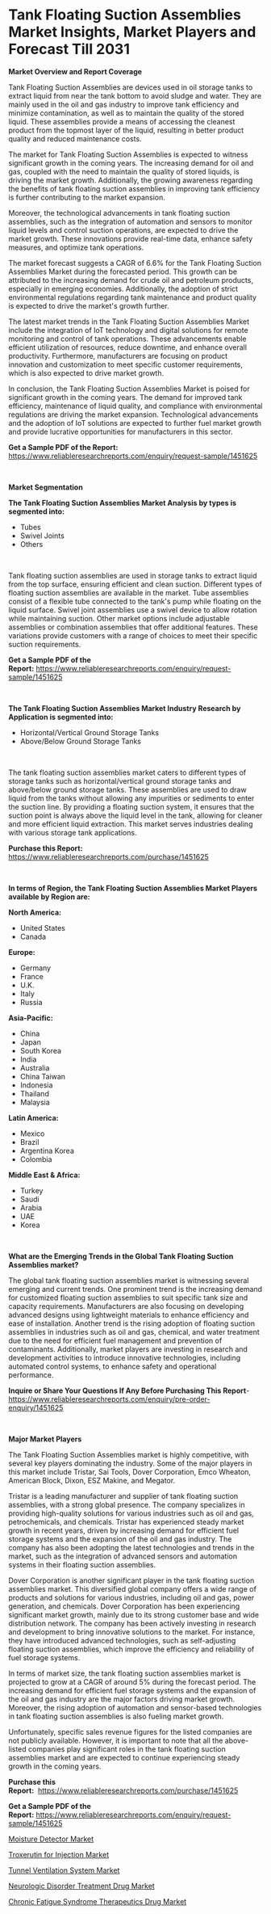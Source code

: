 <p><h1>Tank Floating Suction Assemblies Market Insights, Market Players and Forecast Till 2031</h1></p><p><strong>Market Overview and Report Coverage</strong></p>
<p><p>Tank Floating Suction Assemblies are devices used in oil storage tanks to extract liquid from near the tank bottom to avoid sludge and water. They are mainly used in the oil and gas industry to improve tank efficiency and minimize contamination, as well as to maintain the quality of the stored liquid. These assemblies provide a means of accessing the cleanest product from the topmost layer of the liquid, resulting in better product quality and reduced maintenance costs.</p><p>The market for Tank Floating Suction Assemblies is expected to witness significant growth in the coming years. The increasing demand for oil and gas, coupled with the need to maintain the quality of stored liquids, is driving the market growth. Additionally, the growing awareness regarding the benefits of tank floating suction assemblies in improving tank efficiency is further contributing to the market expansion.</p><p>Moreover, the technological advancements in tank floating suction assemblies, such as the integration of automation and sensors to monitor liquid levels and control suction operations, are expected to drive the market growth. These innovations provide real-time data, enhance safety measures, and optimize tank operations.</p><p>The market forecast suggests a CAGR of 6.6% for the Tank Floating Suction Assemblies Market during the forecasted period. This growth can be attributed to the increasing demand for crude oil and petroleum products, especially in emerging economies. Additionally, the adoption of strict environmental regulations regarding tank maintenance and product quality is expected to drive the market's growth further.</p><p>The latest market trends in the Tank Floating Suction Assemblies Market include the integration of IoT technology and digital solutions for remote monitoring and control of tank operations. These advancements enable efficient utilization of resources, reduce downtime, and enhance overall productivity. Furthermore, manufacturers are focusing on product innovation and customization to meet specific customer requirements, which is also expected to drive market growth.</p><p>In conclusion, the Tank Floating Suction Assemblies Market is poised for significant growth in the coming years. The demand for improved tank efficiency, maintenance of liquid quality, and compliance with environmental regulations are driving the market expansion. Technological advancements and the adoption of IoT solutions are expected to further fuel market growth and provide lucrative opportunities for manufacturers in this sector.</p></p>
<p><strong>Get a Sample PDF of the Report:</strong> <a href="https://www.reliableresearchreports.com/enquiry/request-sample/1451625">https://www.reliableresearchreports.com/enquiry/request-sample/1451625</a></p>
<p>&nbsp;</p>
<p><strong>Market Segmentation</strong></p>
<p><strong>The Tank Floating Suction Assemblies Market Analysis by types is segmented into:</strong></p>
<p><ul><li>Tubes</li><li>Swivel Joints</li><li>Others</li></ul></p>
<p>&nbsp;</p>
<p><p>Tank floating suction assemblies are used in storage tanks to extract liquid from the top surface, ensuring efficient and clean suction. Different types of floating suction assemblies are available in the market. Tube assemblies consist of a flexible tube connected to the tank's pump while floating on the liquid surface. Swivel joint assemblies use a swivel device to allow rotation while maintaining suction. Other market options include adjustable assemblies or combination assemblies that offer additional features. These variations provide customers with a range of choices to meet their specific suction requirements.</p></p>
<p><strong>Get a Sample PDF of the Report:</strong>&nbsp;<a href="https://www.reliableresearchreports.com/enquiry/request-sample/1451625">https://www.reliableresearchreports.com/enquiry/request-sample/1451625</a></p>
<p>&nbsp;</p>
<p><strong>The Tank Floating Suction Assemblies Market Industry Research by Application is segmented into:</strong></p>
<p><ul><li>Horizontal/Vertical Ground Storage Tanks</li><li>Above/Below Ground Storage Tanks</li></ul></p>
<p>&nbsp;</p>
<p><p>The tank floating suction assemblies market caters to different types of storage tanks such as horizontal/vertical ground storage tanks and above/below ground storage tanks. These assemblies are used to draw liquid from the tanks without allowing any impurities or sediments to enter the suction line. By providing a floating suction system, it ensures that the suction point is always above the liquid level in the tank, allowing for cleaner and more efficient liquid extraction. This market serves industries dealing with various storage tank applications.</p></p>
<p><strong>Purchase this Report:</strong>&nbsp; <a href="https://www.reliableresearchreports.com/purchase/1451625">https://www.reliableresearchreports.com/purchase/1451625</a></p>
<p>&nbsp;</p>
<p><strong>In terms of Region, the Tank Floating Suction Assemblies Market Players available by Region are:</strong></p>
<p>
    <p> <strong> North America: </strong>
        <ul>
            <li>United States</li>
            <li>Canada</li>
        </ul>
        </p> 
    <p> <strong> Europe: </strong>
        <ul>
            <li>Germany</li>
            <li>France</li>
            <li>U.K.</li>
            <li>Italy</li>
            <li>Russia</li>
        </ul>
        </p> 
    <p> <strong> Asia-Pacific: </strong>
        <ul>
            <li>China</li>
            <li>Japan</li>
            <li>South Korea</li>
            <li>India</li>
            <li>Australia</li>
            <li>China Taiwan</li>
            <li>Indonesia</li>
            <li>Thailand</li>
            <li>Malaysia</li>
        </ul>
        </p> 
    <p> <strong> Latin America: </strong>
        <ul>
            <li>Mexico</li>
            <li>Brazil</li>
            <li>Argentina Korea</li>
            <li>Colombia</li>
        </ul>
        </p> 
    <p> <strong> Middle East & Africa: </strong>
        <ul>
            <li>Turkey</li>
            <li>Saudi</li>
            <li>Arabia</li>
            <li>UAE</li>
            <li>Korea</li>
        </ul>
    </p>
    </p>
<p>&nbsp;</p>
<p><strong>What are the Emerging Trends in the Global Tank Floating Suction Assemblies market?</strong></p>
<p><p>The global tank floating suction assemblies market is witnessing several emerging and current trends. One prominent trend is the increasing demand for customized floating suction assemblies to suit specific tank size and capacity requirements. Manufacturers are also focusing on developing advanced designs using lightweight materials to enhance efficiency and ease of installation. Another trend is the rising adoption of floating suction assemblies in industries such as oil and gas, chemical, and water treatment due to the need for efficient fuel management and prevention of contaminants. Additionally, market players are investing in research and development activities to introduce innovative technologies, including automated control systems, to enhance safety and operational performance.</p></p>
<p><strong>Inquire or Share Your Questions If Any Before Purchasing This Report</strong>- <a href="https://www.reliableresearchreports.com/enquiry/pre-order-enquiry/1451625">https://www.reliableresearchreports.com/enquiry/pre-order-enquiry/1451625</a></p>
<p>&nbsp;</p>
<p><strong>Major Market Players</strong></p>
<p><p>The Tank Floating Suction Assemblies market is highly competitive, with several key players dominating the industry. Some of the major players in this market include Tristar, Sai Tools, Dover Corporation, Emco Wheaton, American Block, Dixon, ESZ Makine, and Megator. </p><p>Tristar is a leading manufacturer and supplier of tank floating suction assemblies, with a strong global presence. The company specializes in providing high-quality solutions for various industries such as oil and gas, petrochemicals, and chemicals. Tristar has experienced steady market growth in recent years, driven by increasing demand for efficient fuel storage systems and the expansion of the oil and gas industry. The company has also been adopting the latest technologies and trends in the market, such as the integration of advanced sensors and automation systems in their floating suction assemblies.</p><p>Dover Corporation is another significant player in the tank floating suction assemblies market. This diversified global company offers a wide range of products and solutions for various industries, including oil and gas, power generation, and chemicals. Dover Corporation has been experiencing significant market growth, mainly due to its strong customer base and wide distribution network. The company has been actively investing in research and development to bring innovative solutions to the market. For instance, they have introduced advanced technologies, such as self-adjusting floating suction assemblies, which improve the efficiency and reliability of fuel storage systems.</p><p>In terms of market size, the tank floating suction assemblies market is projected to grow at a CAGR of around 5% during the forecast period. The increasing demand for efficient fuel storage systems and the expansion of the oil and gas industry are the major factors driving market growth. Moreover, the rising adoption of automation and sensor-based technologies in tank floating suction assemblies is also fueling market growth.</p><p>Unfortunately, specific sales revenue figures for the listed companies are not publicly available. However, it is important to note that all the above-listed companies play significant roles in the tank floating suction assemblies market and are expected to continue experiencing steady growth in the coming years.</p></p>
<p><strong>Purchase this Report:</strong>&nbsp;&nbsp;<a href="https://www.reliableresearchreports.com/purchase/1451625">https://www.reliableresearchreports.com/purchase/1451625</a></p>
<p></p>
<p><strong>Get a Sample PDF of the Report:</strong>&nbsp;<a href="https://www.reliableresearchreports.com/enquiry/request-sample/1451625">https://www.reliableresearchreports.com/enquiry/request-sample/1451625</a></p>
<p><p><a href="https://github.com/guneycigdem35/Market-Research-Report-List-1/blob/main/moisture-detector-market.md">Moisture Detector Market</a></p><p><a href="https://medium.com/@magaliortiz1955/troxerutin-for-injection-market-comprehensive-assessment-by-type-application-and-geography-5cf18de0a5f7">Troxerutin for Injection Market</a></p><p><a href="https://github.com/yoshih12/Market-Research-Report-List-1/blob/main/tunnel-ventilation-system-market.md">Tunnel Ventilation System Market</a></p><p><a href="https://medium.com/@magaliortiz1955/neurologic-disorder-treatment-drug-market-insight-market-trends-growth-forecasted-from-2023-to-cb98b62695fa">Neurologic Disorder Treatment Drug Market</a></p><p><a href="https://medium.com/@magaliortiz1955/analyzing-chronic-fatigue-syndrome-therapeutics-drug-market-global-industry-perspective-and-d019bcaeea77">Chronic Fatigue Syndrome Therapeutics Drug Market</a></p></p>